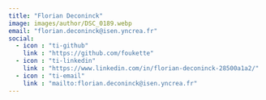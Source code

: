 ```yaml
---
title: "Florian Deconinck"
image: images/author/DSC_0189.webp
email: "florian.deconinck@isen.yncrea.fr"
social:
  - icon : "ti-github"
    link : "https://github.com/foukette"
  - icon : "ti-linkedin"
    link : "https://www.linkedin.com/in/florian-deconinck-28500a1a2/"
  - icon : "ti-email"
    link : "mailto:florian.deconinck@isen.yncrea.fr"
---
```

